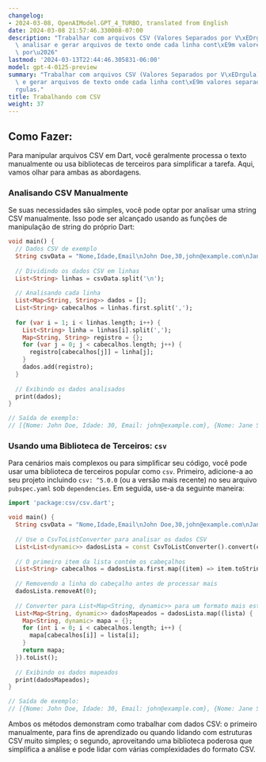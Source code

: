 ```yaml
---
changelog:
- 2024-03-08, OpenAIModel.GPT_4_TURBO, translated from English
date: 2024-03-08 21:57:46.330008-07:00
description: "Trabalhar com arquivos CSV (Valores Separados por V\xEDrgula) envolve\
  \ analisar e gerar arquivos de texto onde cada linha cont\xE9m valores separados\
  \ por\u2026"
lastmod: '2024-03-13T22:44:46.305831-06:00'
model: gpt-4-0125-preview
summary: "Trabalhar com arquivos CSV (Valores Separados por V\xEDrgula) envolve analisar\
  \ e gerar arquivos de texto onde cada linha cont\xE9m valores separados por v\xED\
  rgulas."
title: Trabalhando com CSV
weight: 37
---
```


## Como Fazer:
Para manipular arquivos CSV em Dart, você geralmente processa o texto manualmente ou usa bibliotecas de terceiros para simplificar a tarefa. Aqui, vamos olhar para ambas as abordagens.

### Analisando CSV Manualmente
Se suas necessidades são simples, você pode optar por analisar uma string CSV manualmente. Isso pode ser alcançado usando as funções de manipulação de string do próprio Dart:

```dart
void main() {
  // Dados CSV de exemplo
  String csvData = "Nome,Idade,Email\nJohn Doe,30,john@example.com\nJane Smith,25,jane@example.com";
  
  // Dividindo os dados CSV em linhas
  List<String> linhas = csvData.split('\n');
  
  // Analisando cada linha
  List<Map<String, String>> dados = [];
  List<String> cabecalhos = linhas.first.split(',');
  
  for (var i = 1; i < linhas.length; i++) {
    List<String> linha = linhas[i].split(',');
    Map<String, String> registro = {};
    for (var j = 0; j < cabecalhos.length; j++) {
      registro[cabecalhos[j]] = linha[j];
    }
    dados.add(registro);
  }
  
  // Exibindo os dados analisados
  print(dados);
}

// Saída de exemplo:
// [{Nome: John Doe, Idade: 30, Email: john@example.com}, {Nome: Jane Smith, Idade: 25, Email: jane@example.com}]
```

### Usando uma Biblioteca de Terceiros: `csv`
Para cenários mais complexos ou para simplificar seu código, você pode usar uma biblioteca de terceiros popular como `csv`. Primeiro, adicione-a ao seu projeto incluindo `csv: ^5.0.0` (ou a versão mais recente) no seu arquivo `pubspec.yaml` sob `dependencies`. Em seguida, use-a da seguinte maneira:

```dart
import 'package:csv/csv.dart';

void main() {
  String csvData = "Nome,Idade,Email\nJohn Doe,30,john@example.com\nJane Smith,25,jane@example.com";
  
  // Use o CsvToListConverter para analisar os dados CSV
  List<List<dynamic>> dadosLista = const CsvToListConverter().convert(csvData);
  
  // O primeiro item da lista contém os cabeçalhos
  List<String> cabecalhos = dadosLista.first.map((item) => item.toString()).toList();
  
  // Removendo a linha do cabeçalho antes de processar mais
  dadosLista.removeAt(0);
  
  // Converter para List<Map<String, dynamic>> para um formato mais estruturado
  List<Map<String, dynamic>> dadosMapeados = dadosLista.map((lista) {
    Map<String, dynamic> mapa = {};
    for (int i = 0; i < cabecalhos.length; i++) {
      mapa[cabecalhos[i]] = lista[i];
    }
    return mapa;
  }).toList();
  
  // Exibindo os dados mapeados
  print(dadosMapeados);
}

// Saída de exemplo:
// [{Nome: John Doe, Idade: 30, Email: john@example.com}, {Nome: Jane Smith, Idade: 25, Email: jane@example.com}]
```

Ambos os métodos demonstram como trabalhar com dados CSV: o primeiro manualmente, para fins de aprendizado ou quando lidando com estruturas CSV muito simples; o segundo, aproveitando uma biblioteca poderosa que simplifica a análise e pode lidar com várias complexidades do formato CSV.
